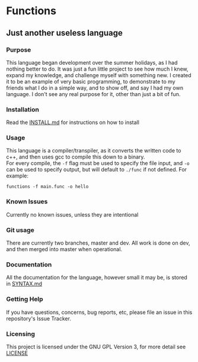 # Functions
## Just another useless language

### Purpose
This language began development over the summer holidays, as I had nothing better to do. It was just a fun little project to see how much I knew, expand my knowledge, and challenge myself with something new. I created it to be an example of very basic programming, to demonstrate to my friends what I do in a simple way, and to show off, and say I had my own language. I don't see any real purpose for it, other than just a bit of fun.

### Installation
Read the [INSTALL.md](/INSTALL.md) for instructions on how to install

### Usage
This language is a compiler/transpiler, as it converts the written code to c++, and then uses gcc to compile this down to a binary.  
For every compile, the `-f` flag must be used to specify the file input, and `-o` can be used to specify output, but will default to `./func` if not defined. For example:
```
functions -f main.func -o hello
```

### Known Issues
Currently no known issues, unless they are intentional

### Git usage
There are currently two branches, master and dev. All work is done on dev, and then merged into master when operational.

### Documentation
All the documentation for the language, however small it may be, is stored in [SYNTAX.md](/docs/SYNTAX.md)

### Getting Help
If you have questions, concerns, bug reports, etc, please file an issue in this repository's Issue Tracker.

### Licensing
This project is licensed under the GNU GPL Version 3, for more detail see [LICENSE](/LICENSE)